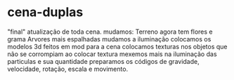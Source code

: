 # cena-duplas
"final"
atualização de toda cena.
mudamos:
Terreno agora tem flores e grama
Arvores mais espalhadas
mudamos a iluminação
colocamos os modelos 3d feitos em mod para a cena
colocamos texturas nos objetos que não se corrompiam ao colocar textura
mexemos mais na iluminação das particulas e sua quantidade
preparamos os códigos de gravidade, velocidade, rotação, escala e movimento.
